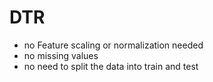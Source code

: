 # DTR

- no Feature scaling or normalization needed
- no missing values
- no need to split the data into train and test
